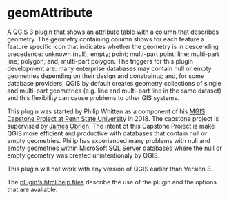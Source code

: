 # geomAttribute
A QGIS 3 plugin that shows an attribute table with a column that describes geometry.  The geometry containing column shows for each feature a feature specific icon that indicates whether the geometry is in descending precedence: unknown (null); empty; point; multi-part point; line; multi-part line; polygon; and, multi-part polygon. The triggers for this plugin development are: many enterprise databases may contain null or empty geometries depending on their design and constraints; and, for some database providers, QGIS by default creates geometry collections of single and multi-part geometries (e.g. line and multi-part line in the same dataset) and this flexibility can cause problems to other GIS systems.

This plugin was started by Philip Whitten as a component of his [MGIS Capstone Project at Penn State University](https://www.worldcampus.psu.edu/degrees-and-certificates/geographic-information-systems-gis-masters/overview) in 2018.  The capstone project is supervised by [James Obrien](https://www.linkedin.com/in/james-o-brien-17bab514/).  The intent of this Capstone Project is make QGIS more efficient and productive with databases that contain null or empty geometries.  Philip has experianced many problems with null and empty geometries within MicroSoft SQL Server databases where the null or empty geometry was created unintentionaly by QGIS.

This plugin will not work with any version of QGIS earlier than Version 3.

The [plugin's html help files](https://philipwhitten.github.io/geomAttribute/) describe the use of the plugin and the options that are avaliable.
